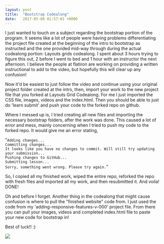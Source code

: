 ```yaml
---
layout: post
title:  "Bootstrap Codealong"
date:   2017-05-08 01:57:01 +0000
---
```



I just wanted to touch on a subject regarding the bootstrap portion of the program. It seems like a lot of people were having problems differentiating the project file created at the beginning of the intro to bootstrap as instructed and the one provided mid-way through during the actual codealong portion: Layouts grids codealong. I spent about 3 hours trying to figure this out, 2 before I went to bed and 1 hour with an instructor the next afternoon. I believe the people at flatiron are working on providing a written instructional to add to the video, but hopefully this will clear up any confusion!

Now it'd be easiest to just follow the video and continue using your original project folder created at the intro, then, import your work to the new project file that you forked at Layouts Grid Codealong. For me I just imported the CSS file, images, videos and the index.html. Then you should be able to just do 'learn submit' and push your code to the forked repo on github.

Where I messed up is, I tried creating all new files and importing the necessary bootstrap folders, after the work was done. This caused a lot of error and mess, mainly concerning when I tried to push my code to the forked repo. It would give me an error stating, 

"`Adding changes...                                                        
Committing changes...                                                    
It looks like you have no changes to commit. Will still try updating your
 submission...                                                           
Pushing changes to GitHub...                                             
Submitting lesson...                                                     
Sorry, something went wrong. Please try again.`"

So, I copied all my finished work, wiped the entire repo, reforked the repo with fresh files and imported all my work, and then resubmitted it. And voila! DONE!

Oh and before I forget. Another thing in the codealong that might cause confusion is where to pull the "finished website" code from. I just used the code from my 'adding-responsive-features-v-000' project file. From there you can pull your images, videos and completed index.html file to paste your new code for bootstrap in!

Best of luck!! :)

![](http://i.imgur.com/Zbj6TdS.png)
